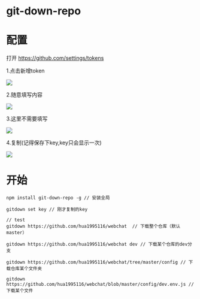 # git-down-repo

# 配置

打开 https://github.com/settings/tokens

1.点击新增token

![](http://cloud.qiufengh.com/git-downgit-down1.png)

2.随意填写内容

![](http://cloud.qiufengh.com/git-downgit-down2.png)



3.这里不需要填写

![](http://cloud.qiufengh.com/git-downgit-down3.png)

4.复制(记得保存下key,key只会显示一次)

![](http://cloud.qiufengh.com/git-downgit-down4.png)



# 开始

```Shell
npm install git-down-repo -g // 安装全局

gitdown set key // 刚才复制的key

// test 
gitdown https://github.com/hua1995116/webchat  // 下载整个仓库（默认master）

gitdown https://github.com/hua1995116/webchat dev // 下载某个仓库的dev分支

gitdown https://github.com/hua1995116/webchat/tree/master/config // 下载仓库某个文件夹

gitdown https://github.com/hua1995116/webchat/blob/master/config/dev.env.js // 下载某个文件
```



